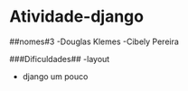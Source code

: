 # Atividade-django

##nomes#3
-Douglas Klemes
-Cibely Pereira

###Dificuldades##
-layout
- django um pouco

